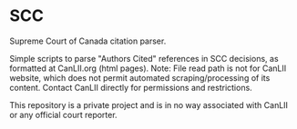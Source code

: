 # SCC
Supreme Court of Canada citation parser.

Simple scripts to parse "Authors Cited" references in SCC decisions, as formatted at CanLII.org (html pages). Note: File read path is not for CanLII website, which does not permit automated scraping/processing of its content. Contact CanLII directly for permissions and restrictions.

This repository is a private project and is in no way associated with CanLII or any official court reporter.
